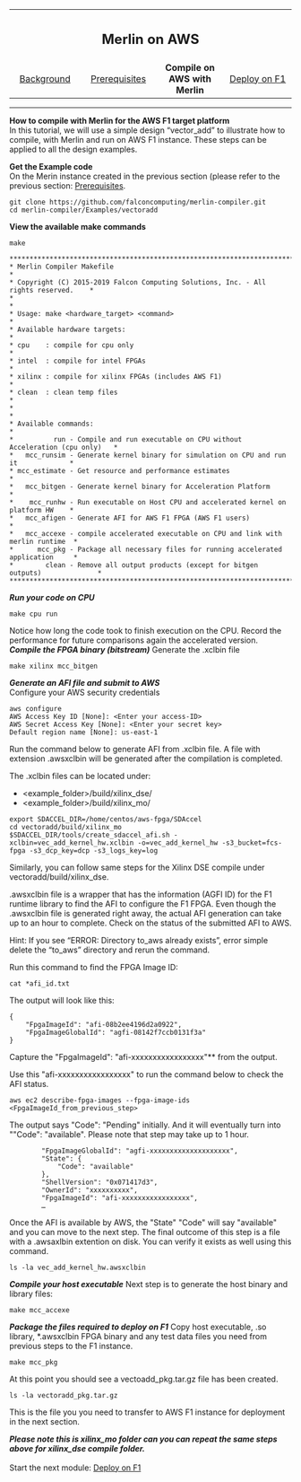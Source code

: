 <table style="width:100%">
  <tr>
    <th width="100%" colspan="6"><h2>Merlin on AWS</h2></th>
  </tr>
  <tr>
    <td width="20%" align="center"><a href="README.md">Background</a></td>
    <td width="20%" align="center"><a href="PREREQUISITES.md">Prerequisites</a></td> 
    <td width="20%" align="center"><b>Compile on AWS with Merlin</b></td> 
    <td width="20%" align="center"><a href="DEPLOY.md">Deploy on F1</a></td>
  </tr>
</table>

------------------------------------

**How to compile with Merlin for the AWS F1 target platform**<br>
In this tutorial, we will use a simple design “vector_add” to illustrate how to compile, with Merlin and run on AWS F1 instance. These steps can be applied to all the design examples.

**Get the Example code**<br>
On the Merin instance created in the previous section (please refer to the previous section: <a href="PREREQUISITES.md">Prerequisites</a>.
```
git clone https://github.com/falconcomputing/merlin-compiler.git
cd merlin-compiler/Examples/vectoradd
```

**View the available make commands**<br>
```
make 

**************************************************************************************
* Merlin Compiler Makefile                                                           *
* Copyright (C) 2015-2019 Falcon Computing Solutions, Inc. - All rights reserved.    *
*                                                                                    *
* Usage: make <hardware_target> <command>                                            *
* Available hardware targets:                                                        *
* cpu    : compile for cpu only                                                      *
* intel  : compile for intel FPGAs                                                   *
* xilinx : compile for xilinx FPGAs (includes AWS F1)                                *
* clean  : clean temp files                                                          *
*                                                                                    *
* Available commands:                                                                *
*          run - Compile and run executable on CPU without Acceleration (cpu only)   *
*   mcc_runsim - Generate kernel binary for simulation on CPU and run it             *
* mcc_estimate - Get resource and performance estimates                              *
*   mcc_bitgen - Generate kernel binary for Acceleration Platform                    *
*    mcc_runhw - Run executable on Host CPU and accelerated kernel on platform HW    *
*   mcc_afigen - Generate AFI for AWS F1 FPGA (AWS F1 users)                         *
*   mcc_accexe - compile accelerated executable on CPU and link with merlin runtime  *
*      mcc_pkg - Package all necessary files for running accelerated application     *
*        clean - Remove all output products (except for bitgen outputs)              *
**************************************************************************************
```
***Run your code on CPU***<br>
```
make cpu run
```

Notice how long the code took to finish execution on the CPU. Record the performance for future comparisons again the accelerated version.
***Compile the FPGA binary (bitstream)***
Generate the  .xclbin file
```
make xilinx mcc_bitgen
```

***Generate an AFI file and submit to AWS***<br>
Configure your AWS security credentials

```
aws configure
AWS Access Key ID [None]: <Enter your access-ID>
AWS Secret Access Key [None]: <Enter your secret key>
Default region name [None]: us-east-1
```

Run the command below to generate AFI from .xclbin file. A file with extension .awsxclbin will be generated after the compilation is completed.

The .xclbin files can be located under: 
* <example_folder>/build/xilinx_dse/
* <example_folder>/build/xilinx_mo/

```
export SDACCEL_DIR=/home/centos/aws-fpga/SDAccel
cd vectoradd/build/xilinx_mo 
$SDACCEL_DIR/tools/create_sdaccel_afi.sh -xclbin=vec_add_kernel_hw.xclbin -o=vec_add_kernel_hw -s3_bucket=fcs-fpga -s3_dcp_key=dcp -s3_logs_key=log
```

Similarly, you can follow same steps for the Xilinx DSE compile under vectoradd/build/xilinx_dse.

.awsxclbin file is a wrapper that has the information (AGFI ID) for the F1 runtime library to find the AFI to configure the F1 FPGA. Even though the .awsxclbin file is generated right away, the actual AFI generation can take up to an hour to complete. 
Check on the status of the submitted AFI to AWS.

Hint: If you see “ERROR: Directory to_aws already exists”, error simple delete the “to_aws” directory and rerun the command.

Run this command to find the FPGA Image ID:
```
cat *afi_id.txt
```
The output will look like this:
```
{
    "FpgaImageId": "afi-08b2ee4196d2a0922",
    "FpgaImageGlobalId": "agfi-08142f7ccb0131f3a"
}
```
Capture the "FpgaImageId": "afi-xxxxxxxxxxxxxxxxx"** from the output. 

Use this "afi-xxxxxxxxxxxxxxxxx" to run the command below to check the AFI status. 
```
aws ec2 describe-fpga-images --fpga-image-ids <FpgaImageId_from_previous_step>
```

The output says "Code": "Pending" initially. And it will eventually turn into ""Code": "available". Please note that step may take up to 1 hour.

```
        "FpgaImageGlobalId": "agfi-xxxxxxxxxxxxxxxxxxxx",
        "State": {
            "Code": "available"
        },
        "ShellVersion": "0x071417d3",
        "OwnerId": "xxxxxxxxxx",
        "FpgaImageId": "afi-xxxxxxxxxxxxxxxxx", 
        …
```
Once the AFI is available by AWS, the "State" "Code" will say "available" and you can move to the next step.  The final outcome of this step is a file with a .awsaxlbin extention on disk. You can verify it exists as well using this command.
```
ls -la vec_add_kernel_hw.awsxclbin
```

***Compile your host executable***
Next step is to generate the host binary and library files:
```
make mcc_accexe
```

***Package the files required to deploy on F1***
Copy host executable, .so  library, *.awsxclbin FPGA binary and any test data files you need from previous steps to the F1 instance.  
```
make mcc_pkg
```
At this point you should see a vectoadd_pkg.tar.gz file has been created.
```
ls -la vectoradd_pkg.tar.gz
```
This is the file you you need to transfer to AWS F1 instance for deployment in the next section.

***Please note this is xilinx_mo folder can you can repeat the same steps above for xilinx_dse compile folder.***
<br>
<br>
Start the next module: <a href="DEPLOY.md">Deploy on F1</a>
